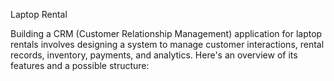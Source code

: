 Laptop Rental

Building a CRM (Customer Relationship Management) application for laptop rentals involves designing a system to manage customer interactions, rental records, inventory, payments, and analytics. 
Here's an overview of its features and a possible structure:


